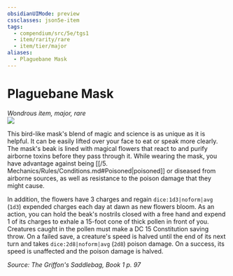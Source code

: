 ```yaml
---
obsidianUIMode: preview
cssclasses: json5e-item
tags:
  - compendium/src/5e/tgs1
  - item/rarity/rare
  - item/tier/major
aliases:
  - Plaguebane Mask
---
```

# Plaguebane Mask
*Wondrous item, major, rare*  
![](https://raw.githubusercontent.com/TheGiddyLimit/homebrew/master/_img/TGS1/Plaguebane-Mask.webp#right)  


This bird-like mask's blend of magic and science is as unique as it is helpful. It can be easily lifted over your face to eat or speak more clearly. The mask's beak is lined with magical flowers that react to and purify airborne toxins before they pass through it. While wearing the mask, you have advantage against being [[/5. Mechanics/Rules/Conditions.md#Poisoned\|poisoned]] or diseased from airborne sources, as well as resistance to the poison damage that they might cause.

In addition, the flowers have 3 charges and regain `dice:1d3|noform|avg` (`1d3`) expended charges each day at dawn as new flowers bloom. As an action, you can hold the beak's nostrils closed with a free hand and expend 1 of its charges to exhale a 15-foot cone of thick pollen in front of you. Creatures caught in the pollen must make a DC 15 Constitution saving throw. On a failed save, a creature's speed is halved until the end of its next turn and takes `dice:2d8|noform|avg` (`2d8`) poison damage. On a success, its speed is unaffected and the poison damage is halved.

*Source: The Griffon's Saddlebag, Book 1 p. 97*
